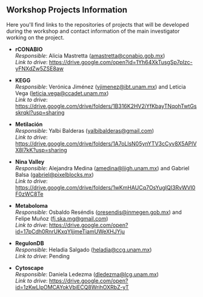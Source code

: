 ## Workshop Projects Information

Here you'll find links to the repositories of projects that will be developed during the workshop and contact information of the main investigator working on the project.

* **rCONABIO**  
_Responsible_: Alicia Mastretta (amastretta@conabio.gob.mx)   
_Link to drive_: https://drive.google.com/open?id=1Yh64XkTusgSp7pIzc-yFNXdZw5ZSE8aw   

* **KEGG**   
_Responsible_: Verónica Jiménez (vjimenez@ibt.unam.mx) and Leticia Vega (leticia.vega@ccadet.unam.mx)  
_Link to drive_: https://drive.google.com/drive/folders/1B316K2HV2iYfKbayTNqohTwtGsskrqkl?usp=sharing  

* **Metilación**  
_Responsible_: Yalbi Balderas (yalbibalderas@gmail.com)  
_Link to drive_: https://drive.google.com/drive/folders/1A7oLlsN05ynYTV3cCyv8X5APlVX8l7kK?usp=sharing  

* **Nina Valley**  
_Responsible_: Alejandra Medina (amedina@liigh.unam.mx) and Gabriel Balsa (gabriel@pixelblocks.mx)  
_Link to drive_: https://drive.google.com/drive/folders/1wKmHAUCq7OsYugIQI3RvWVl0F0zWC8Te  

* **Metaboloma**  
_Responsible_: Osbaldo Reséndis (oresendis@inmegen.gob.mx) and Felipe Muñoz (fj.ska.mg@gmail.com)  
_Link to drive_: https://drive.google.com/open?id=17pCdh0RnrUKxqYljjmeTiamUWeXHJYju  

* **RegulonDB**   
_Responsible_: Heladia Salgado (heladia@ccg.unam.mx)  
_Link to drive_: Pending  

* **Cytoscape**  
_Responsible_: Daniela Ledezma (dledezma@lcg.unam.mx)  
_Link to drive_: https://drive.google.com/open?id=1zKwLlpOMCAYokVbiECQ8WrihOXRbZ-yT  
